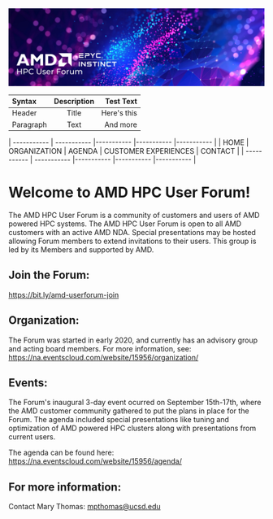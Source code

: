 
<img src="images/Smaller-AMDHPCUserTraining_header.png" alt="Comet Rack View" width="700px" />


| Syntax      | Description | Test Text     |
| :---        |    :----:   |          ---: |
| Header      | Title       | Here's this   |
| Paragraph   | Text        | And more      |

| ----------- | ----------- |----------- |----------- |----------- |
| HOME      | ORGANIZATION | AGENDA  | CUSTOMER EXPERIENCES | CONTACT |
| ----------- | ----------- |----------- |----------- |----------- |

# Welcome to AMD HPC User Forum!

The AMD HPC User Forum is a community of customers and users of AMD powered HPC systems.  The AMD HPC User Forum is open to all AMD customers with an active AMD NDA.  Special presentations may be hosted allowing Forum members to extend invitations to their users.  This group is led by its Members and supported by AMD.

## Join the Forum:
https://bit.ly/amd-userforum-join

## Organization:
The Forum was started in early 2020, and currently has an advisory group and acting board members. For more information, see:  https://na.eventscloud.com/website/15956/organization/

## Events:
The Forum's inaugural 3-day event ocurred on September 15th-17th, where the AMD customer community gathered to put the plans in place for the Forum. The agenda included special presentations like tuning and optimization of AMD powered HPC clusters along with presentations from current users.

The agenda can be found here: https://na.eventscloud.com/website/15956/agenda/

## For more  information: 
Contact Mary Thomas: mpthomas@ucsd.edu


